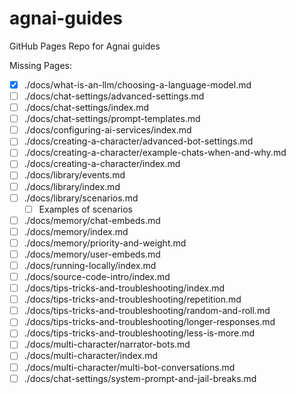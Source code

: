 # agnai-guides
GitHub Pages Repo for Agnai guides

Missing Pages:

* [x] ./docs/what-is-an-llm/choosing-a-language-model.md
* [ ] ./docs/chat-settings/advanced-settings.md
* [ ] ./docs/chat-settings/index.md
* [ ] ./docs/chat-settings/prompt-templates.md
* [ ] ./docs/configuring-ai-services/index.md
* [ ] ./docs/creating-a-character/advanced-bot-settings.md
* [ ] ./docs/creating-a-character/example-chats-when-and-why.md
* [ ] ./docs/creating-a-character/index.md
* [ ] ./docs/library/events.md
* [ ] ./docs/library/index.md
* [ ] ./docs/library/scenarios.md
    * [ ] Examples of scenarios
* [ ] ./docs/memory/chat-embeds.md
* [ ] ./docs/memory/index.md
* [ ] ./docs/memory/priority-and-weight.md
* [ ] ./docs/memory/user-embeds.md
* [ ] ./docs/running-locally/index.md
* [ ] ./docs/source-code-intro/index.md
* [ ] ./docs/tips-tricks-and-troubleshooting/index.md
* [ ] ./docs/tips-tricks-and-troubleshooting/repetition.md
* [ ] ./docs/tips-tricks-and-troubleshooting/random-and-roll.md
* [ ] ./docs/tips-tricks-and-troubleshooting/longer-responses.md
* [ ] ./docs/tips-tricks-and-troubleshooting/less-is-more.md
* [ ] ./docs/multi-character/narrator-bots.md
* [ ] ./docs/multi-character/index.md
* [ ] ./docs/multi-character/multi-bot-conversations.md
* [ ] ./docs/chat-settings/system-prompt-and-jail-breaks.md